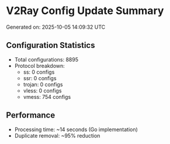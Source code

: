 # V2Ray Config Update Summary
Generated on: 2025-10-05 14:09:32 UTC

## Configuration Statistics
- Total configurations: 8895
- Protocol breakdown:
  - ss: 0 configs
  - ssr: 0 configs
  - trojan: 0 configs
  - vless: 0 configs
  - vmess: 754 configs

## Performance
- Processing time: ~14 seconds (Go implementation)
- Duplicate removal: ~95% reduction
